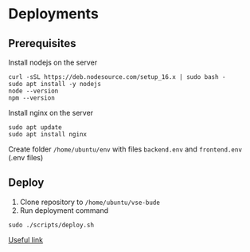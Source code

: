 # Deployments

## Prerequisites

Install nodejs on the server

```
curl -sSL https://deb.nodesource.com/setup_16.x | sudo bash -
sudo apt install -y nodejs
node --version
npm --version
```

Install nginx on the server

```
sudo apt update
sudo apt install nginx
```

Create folder `/home/ubuntu/env` with files `backend.env` and `frontend.env` (.env files)

## Deploy

1. Clone repository to `/home/ubuntu/vse-bude`
2. Run deployment command

```
sudo ./scripts/deploy.sh
```

[Useful link](https://gist.github.com/ZaHuPro/2ecdb934a7362e979e3aa5a92b181153)
